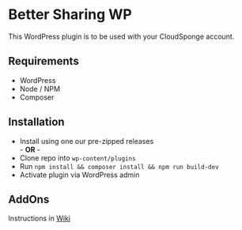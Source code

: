 # Better Sharing WP
This WordPress plugin is to be used with your CloudSponge account.

## Requirements
* WordPress
* Node / NPM
* Composer

## Installation
* Install using one our pre-zipped releases  
\- __OR__ -  
* Clone repo into `wp-content/plugins`
* Run `npm install && composer install && npm run build-dev`
* Activate plugin via WordPress admin

## AddOns

Instructions in [Wiki](https://github.com/cloudsponge/better-sharing-wp/wiki/Creating-an-AddOn)